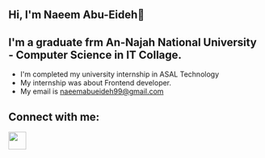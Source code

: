 ## Hi, I'm Naeem Abu-Eideh👋


## I'm a graduate frm An-Najah National University - Computer Science in IT Collage.

- I'm completed my university internship in ASAL Technology
- My internship was about Frontend developer.
- My email is naeemabueideh99@gmail.com


## Connect with me:
<a href="https://www.linkedin.com/in/naeem-abu-eideh-883560316/"><img src="https://raw.githubusercontent.com/rahuldkjain/github-profile-readme-generator/master/src/images/icons/Social/linked-in-alt.svg" width="35px" height="35px"></a>
<!--
**NaeemAbu-Eideh/NaeemAbu-Eideh** is a ✨ _special_ ✨ repository because its `README.md` (this file) appears on your GitHub profile.

Here are some ideas to get you started:

- 🔭 I’m currently working on ...
- 🌱 I’m currently learning ...
- 👯 I’m looking to collaborate on ...
- 🤔 I’m looking for help with ...
- 💬 Ask me about ...
- 📫 How to reach me: ...
- 😄 Pronouns: ...
- ⚡ Fun fact: ...
<a herf="https://www.linkedin.com/in/naeem-abu-eideh-883560316/"><img src="https://raw.githubusercontent.com/rahuldkjain/github-profile-readme-generator/master/src/images/icons/Social/linked-in-alt.svg" width="35px" height="35px"></a>
-->
